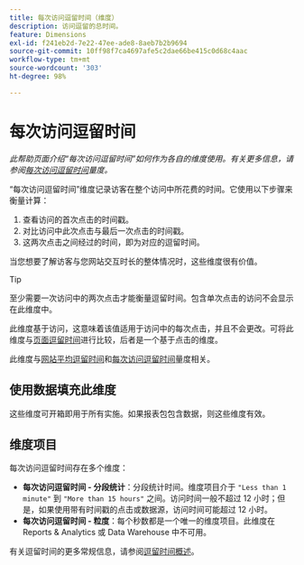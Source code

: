```yaml
---
title: 每次访问逗留时间（维度）
description: 访问逗留的总时间。
feature: Dimensions
exl-id: f241eb2d-7e22-47ee-ade8-8aeb7b2b9694
source-git-commit: 10ff98f7ca4697afe5c2dae66be415c0d68c4aac
workflow-type: tm+mt
source-wordcount: '303'
ht-degree: 98%

---
```


# 每次访问逗留时间

*此帮助页面介绍“每次访问逗留时间”如何作为各自的维度使用。有关更多信息，请参阅[每次访问逗留时间](../metrics/time-spent-per-visit.md)量度。*

“每次访问逗留时间”维度记录访客在整个访问中所花费的时间。它使用以下步骤来衡量计算：

1. 查看访问的首次点击的时间戳。
2. 对比访问中此次点击与最后一次点击的时间戳。
3. 这两次点击之间经过的时间，即为对应的逗留时间。

当您想要了解访客与您网站交互时长的整体情况时，这些维度很有价值。

>[!TIP]
>
>至少需要一次访问中的两次点击才能衡量逗留时间。包含单次点击的访问不会显示在此维度中。

此维度基于访问，这意味着该值适用于访问中的每次点击，并且不会更改。可将此维度与[页面逗留时间](time-spent-on-page.md)进行比较，后者是一个基于点击的维度。

此维度与[网站平均逗留时间](../metrics/average-time-on-site.md)和[每次访问逗留时间](../metrics/time-spent-per-visit.md)量度相关。

## 使用数据填充此维度

这些维度可开箱即用于所有实施。如果报表包包含数据，则这些维度有效。

## 维度项目

每次访问逗留时间存在多个维度：

* **每次访问逗留时间 - 分段统计**：分段统计时间。维度项目介于 `"Less than 1 minute"` 到 `"More than 15 hours"` 之间。访问时间一般不超过 12 小时；但是，如果使用带有时间戳的点击或数据源，访问时间可能超过 12 小时。
* **每次访问逗留时间 - 粒度**：每个秒数都是一个唯一的维度项目。此维度在 Reports &amp; Analytics 或 Data Warehouse 中不可用。

有关逗留时间的更多常规信息，请参阅[逗留时间概述](../metrics/time-spent.md)。
